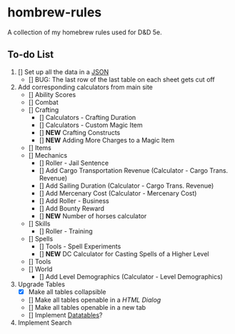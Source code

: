 # hombrew-rules
A collection of my homebrew rules used for D&amp;D 5e.

## To-do List
1. [] Set up all the data in a [JSON](https://docs.google.com/spreadsheets/d/13MtW11-pexxwCiKeWOxKYm41PWDV2JAe39tXxj39KIw/edit?usp=sharing)
    - [] BUG: The last row of the last table on each sheet gets cut off
2. Add corresponding calculators from main site
    - [] Ability Scores
    - [] Combat
    - [] Crafting
        - [] Calculators - Crafting Duration
        - [] Calculators - Custom Magic Item
        - [] **NEW** Crafting Constructs
        - [] **NEW** Adding More Charges to a Magic Item
    - [] Items
    - [] Mechanics
        - [] Roller - Jail Sentence
        - [] Add Cargo Transportation Revenue (Calculator - Cargo Trans. Revenue)
        - [] Add Sailing Duration (Calculator - Cargo Trans. Revenue)
        - [] Add Mercenary Cost (Calculator - Mercenary Cost)
        - [] Add Roller - Business
        - [] Add Bounty Reward
        - [] **NEW** Number of horses calculator
    - [] Skills
         - [] Roller - Training
    - [] Spells
        - [] Tools - Spell Experiments
        - [] **NEW** DC Calculator for Casting Spells of a Higher Level
    - [] Tools
    - [] World
        - [] Add Level Demographics (Calculator - Level Demographics)
3. Upgrade Tables
    - [x] Make all tables collapsible
    - [] Make all tables openable in a *HTML Dialog*
    - [] Make all tables openable in a new tab
    - [] Implement [Datatables](https://datatables.net/download/index)?
4. Implement Search
